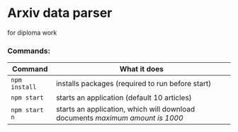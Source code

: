 # Arxiv data parser
for diploma work
### Commands:
Command | What it does
--------|-------------
```npm install``` | installs packages (required to run before start)
```npm start``` | starts an application (default 10 articles)
```npm start n``` | starts an application, which will download <n> documents *maximum amount is 1000*
